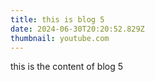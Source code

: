 ```yaml
---
title: this is blog 5
date: 2024-06-30T20:20:52.829Z
thumbnail: youtube.com
---
```

t﻿his is the content of blog 5